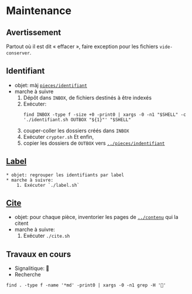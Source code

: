 # Maintenance

## Avertissement

Partout où il est dit « effacer »,  faire exception pour les fichiers `vide-conserver`.

## Identifiant

* objet: màj [`pieces/identifiant`](../pieces/identifiant)
* marche à suivre
    1. Dépôt dans `INBOX`, de fichiers destinés à être indexés 
    2. Exécuter: 
       ```
       find INBOX -type f -size +0 -print0 | xargs -0 -n1 "$SHELL" -c './identifiant.sh OUTBOX "${1}"' "$SHELL"
       ```
    3. couper-coller les dossiers créés dans `INBOX`
    4. Exécuter `crypter.sh`
Et enfin,
    5. copier les dossiers de `OUTBOX` vers [`../pieces/indentifiant`](../pieces/indentifiant)

## [Label](../pieces/label)
    * objet: regrouper les identifiants par label
    * marche à suivre:
        1. Exécuter `./label.sh`

## [Cite](../pieces/cite.md)
* objet: pour chaque pièce, inventorier les pages de [`../contenu`](../contenu) qui la citent
* marche à suivre:
    1. Exécuter `./cite.sh`

## Travaux en cours

* Signalitique: 🚧
* Recherche
```
find . -type f -name '*md' -print0 | xargs -0 -n1 grep -H '🚧'
```
